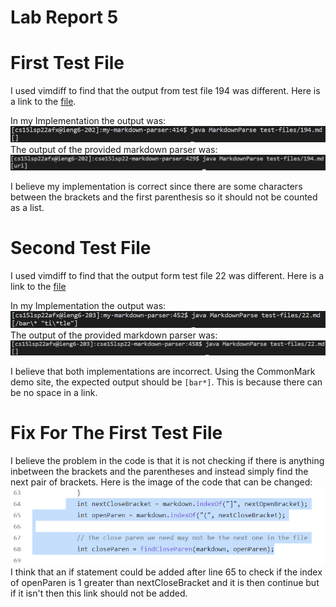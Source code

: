 # Lab Report 5
# First Test File
I used vimdiff to find that the output from test file 194 was different. Here is a link to the [file](https://github.com/Gregory-Chan/markdown-parser/blob/main/test-files/194.md).

In my Implementation the output was:
![image](Lab5_Images\Test_1_my_output.PNG)
The output of the provided markdown parser was:
![image](Lab5_Images\Test_1_other_output.PNG)

I believe my implementation is correct since there are some characters between the brackets and the first parenthesis so it should not be counted as a list.

# Second Test File
I used vimdiff to find that the output form test file 22 was different. Here is a link to the [file](https://github.com/Gregory-Chan/markdown-parser/blob/main/test-files/22.md)

In my Implementation the output was:
![image](Lab5_Images\Test_3_my_output.PNG)
The output of the provided markdown parser was:
![image](Lab5_Images\Test_3_other_output.PNG)

I believe that both implementations are incorrect. Using the CommonMark demo site, the expected output should be `[bar*]`. This is because there can be no space in a link.

# Fix For The First Test File
I believe the problem in the code is that it is not checking if there is anything inbetween the brackets and the parentheses and instead simply find the next pair of brackets.
Here is the image of the code that can be changed:
![image](Lab5_Images\Code.PNG)
I think that an if statement could be added after line 65 to check if the index of openParen is 1 greater than nextCloseBracket and it is then continue but if it isn't then this link should not be added.